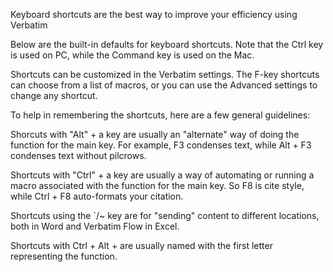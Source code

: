 Keyboard shortcuts are the best way to improve your efficiency using Verbatim

Below are the built-in defaults for keyboard shortcuts. Note that the Ctrl key is used on PC, while the Command key is used on the Mac.

Shortcuts can be customized in the Verbatim settings. The F-key shortcuts can choose from a list of macros, or you can use the Advanced settings to change any shortcut.

To help in remembering the shortcuts, here are a few general guidelines:

Shorcuts with "Alt" + a key are usually an "alternate" way of doing the function for the main key. For example, F3 condenses text, while Alt + F3 condenses text without pilcrows.

Shortcuts with "Ctrl" + a key are usually a way of automating or running a macro associated with the function for the main key. So F8 is cite style, while Ctrl + F8 auto-formats your citation.

Shortcuts using the `/~ key are for "sending" content to different locations, both in Word and Verbatim Flow in Excel.

Shortcuts with Ctrl + Alt + <letter> are usually named with the first letter representing the function.